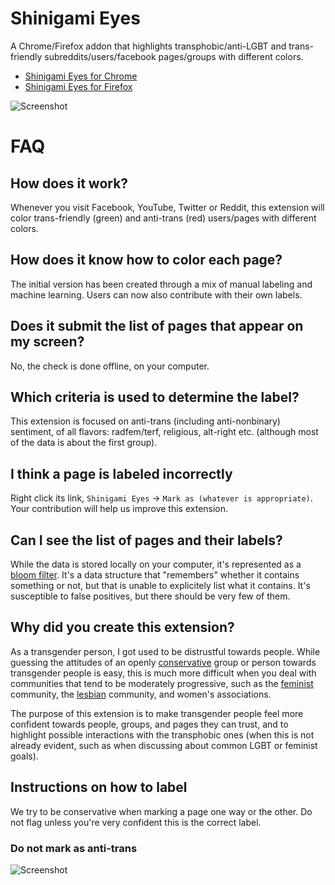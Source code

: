 # Shinigami Eyes

A Chrome/Firefox addon that highlights transphobic/anti-LGBT and trans-friendly subreddits/users/facebook pages/groups with different colors.

* [Shinigami Eyes for Chrome](https://chrome.google.com/webstore/detail/ijcpiojgefnkmcadacmacogglhjdjphj/)
* [Shinigami Eyes for Firefox](https://addons.mozilla.org/en-US/firefox/addon/shinigami-eyes/)

![Screenshot](https://raw.githubusercontent.com/shinigami-eyes/shinigami-eyes/master/images/preview.png)

# FAQ
## How does it work?
Whenever you visit Facebook, YouTube, Twitter or Reddit, this extension will color trans-friendly (green) and anti-trans (red) users/pages with different colors.

## How does it know how to color each page?
The initial version has been created through a mix of manual labeling and machine learning. Users can now also contribute with their own labels.

## Does it submit the list of pages that appear on my screen?
No, the check is done offline, on your computer.

## Which criteria is used to determine the label?
This extension is focused on anti-trans (including anti-nonbinary) sentiment, of all flavors: radfem/terf, religious, alt-right etc. (although most of the data is about the first group).

## I think a page is labeled incorrectly
Right click its link, `Shinigami Eyes` -> `Mark as (whatever is appropriate)`. Your contribution will help us improve this extension.

## Can I see the list of pages and their labels?
While the data is stored locally on your computer, it's represented as a [bloom filter](https://en.wikipedia.org/wiki/Bloom_filter). It's a data structure that "remembers" whether it contains something or not, but that is unable to explicitely list what it contains.
It's susceptible to false positives, but there should be very few of them.

## Why did you create this extension?
As a transgender person, I got used to be distrustful towards people. While guessing the attitudes of an openly [conservative](https://rationalwiki.org/wiki/Pope_Francis#On_gender.2C_sex_and_sexuality) group or person towards transgender people is easy, this is much more difficult when you deal with communities that tend to be moderately progressive, such as the [feminist](https://rationalwiki.org/wiki/Trans-exclusionary_radical_feminism) community, the [lesbian](https://www.pinknews.co.uk/2018/07/07/anti-trans-group-allowed-to-lead-pride-in-london-march-after-hijack/) community, and women's associations.

The purpose of this extension is to make transgender people feel more confident towards people, groups, and pages they can trust, and to highlight possible interactions with the transphobic ones (when this is not already evident, such as when discussing about common LGBT or feminist goals).

## Instructions on how to label
We try to be conservative when marking a page one way or the other. Do not flag unless you're very confident this is the correct label.
### Do not mark as anti-trans
![Screenshot](https://raw.githubusercontent.com/shinigami-eyes/shinigami-eyes/master/images/example-not-anti-trans.png)
